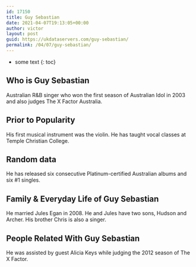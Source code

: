 ```yaml
---
id: 17150
title: Guy Sebastian
date: 2021-04-07T19:13:05+00:00
author: victor
layout: post
guid: https://ukdataservers.com/guy-sebastian/
permalink: /04/07/guy-sebastian/
---
```


* some text
{: toc}


## Who is Guy Sebastian



Australian R&B singer who won the first season of Australian Idol in 2003 and also judges The X Factor Australia. 

                
                
                
## Prior to Popularity



His first musical instrument was the violin. He has taught vocal classes at Temple Christian College. 

                
                
                
## Random data



He has released six consecutive Platinum-certified Australian albums and six #1 singles. 

                
                
                
## Family & Everyday Life of Guy Sebastian



He married Jules Egan in 2008. He and Jules have two sons, Hudson and Archer. His brother Chris is also a singer. 

                
                
                
## People Related With Guy Sebastian



He was assisted by guest Alicia Keys while judging the 2012 season of The X Factor. 

                
              
            
          
          
          